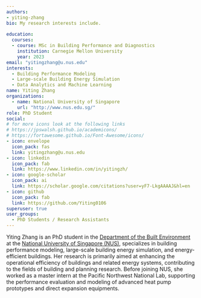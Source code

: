 ```yaml
---
authors:
- yiting-zhang
bio: My research interests include.
 
education:
  courses:
  - course: MSc in Building Performance and Diagnostics
    institution: Carnegie Mellon University
    year: 2023
email: "yitingzhang@u.nus.edu"
interests:
  - Building Performance Modeling
  - Large-scale Building Energy Simulation
  - Data Analytics and Machine Learning
name: Yiting Zhang
organizations:
  - name: National University of Singapore
    url: "http://www.nus.edu.sg/"
role: PhD Student
social:
# for more icons look at the following links
# https://jpswalsh.github.io/academicons/
# https://fortawesome.github.io/Font-Awesome/icons/
- icon: envelope
  icon_pack: fas
  link: yitingzhang@u.nus.edu
- icon: linkedin
  icon_pack: fab
  link: https://www.linkedin.com/in/yitingzh/
- icon: google-scholar
  icon_pack: ai
  link: https://scholar.google.com/citations?user=yF7-LkgAAAAJ&hl=en
- icon: github
  icon_pack: fab
  link: https://github.com/Yiting0106
superuser: true
user_groups:
  - PhD Students / Research Assistants
---
```


Yiting Zhang is an PhD student in the [Department of the Built Environment](https://cde.nus.edu.sg/dbe/) at the [National University of Singapore (NUS)](http://www.nus.edu.sg), specializes in building performance modeling, large-scale building energy simulation, and energy-efficient buildings. Her research is primarily aimed at enhancing the operational efficiency of buildings and related energy systems, contributing to the fields of building and planning research. Before joining NUS, she worked as a master intern at the Pacific Northwest National Lab, supporting the performance evaluation and modeling of advanced heat pump prototypes and direct expansion equipments.